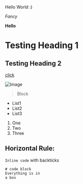 Hello World :) 

*Fancy*

**Hello**

# Testing Heading 1 
## Testing Heading 2
[click](http://a.com) 

![Image](http://url/a.png)
> Block 

* List1
* List2
* List3

1. One 
2. Two
3. Three

Horizontal Rule:
---

`Inline code` with backticks

```
# code block
Everything is in 
a box
```
